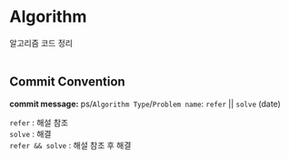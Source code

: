 # Algorithm
알고리즘 코드 정리
<br> </br>
## Commit Convention

**commit message:** ps/`Algorithm Type`/`Problem name`: `refer` || `solve` (date)

`refer` : 해설 참조  
`solve` : 해결  
`refer && solve` : 해설 참조 후 해결
